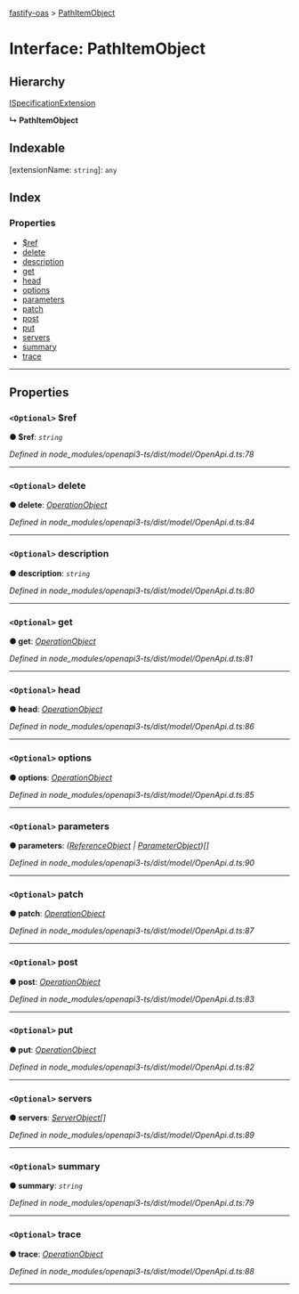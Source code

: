 [fastify-oas](../README.md) > [PathItemObject](../interfaces/pathitemobject.md)

# Interface: PathItemObject

## Hierarchy

 [ISpecificationExtension](ispecificationextension.md)

**↳ PathItemObject**

## Indexable

\[extensionName: `string`\]:&nbsp;`any`
## Index

### Properties

* [$ref](pathitemobject.md#_ref)
* [delete](pathitemobject.md#delete)
* [description](pathitemobject.md#description)
* [get](pathitemobject.md#get)
* [head](pathitemobject.md#head)
* [options](pathitemobject.md#options)
* [parameters](pathitemobject.md#parameters)
* [patch](pathitemobject.md#patch)
* [post](pathitemobject.md#post)
* [put](pathitemobject.md#put)
* [servers](pathitemobject.md#servers)
* [summary](pathitemobject.md#summary)
* [trace](pathitemobject.md#trace)

---

## Properties

<a id="_ref"></a>

### `<Optional>` $ref

**● $ref**: *`string`*

*Defined in node_modules/openapi3-ts/dist/model/OpenApi.d.ts:78*

___
<a id="delete"></a>

### `<Optional>` delete

**● delete**: *[OperationObject](operationobject.md)*

*Defined in node_modules/openapi3-ts/dist/model/OpenApi.d.ts:84*

___
<a id="description"></a>

### `<Optional>` description

**● description**: *`string`*

*Defined in node_modules/openapi3-ts/dist/model/OpenApi.d.ts:80*

___
<a id="get"></a>

### `<Optional>` get

**● get**: *[OperationObject](operationobject.md)*

*Defined in node_modules/openapi3-ts/dist/model/OpenApi.d.ts:81*

___
<a id="head"></a>

### `<Optional>` head

**● head**: *[OperationObject](operationobject.md)*

*Defined in node_modules/openapi3-ts/dist/model/OpenApi.d.ts:86*

___
<a id="options"></a>

### `<Optional>` options

**● options**: *[OperationObject](operationobject.md)*

*Defined in node_modules/openapi3-ts/dist/model/OpenApi.d.ts:85*

___
<a id="parameters"></a>

### `<Optional>` parameters

**● parameters**: *([ReferenceObject](referenceobject.md) | [ParameterObject](parameterobject.md))[]*

*Defined in node_modules/openapi3-ts/dist/model/OpenApi.d.ts:90*

___
<a id="patch"></a>

### `<Optional>` patch

**● patch**: *[OperationObject](operationobject.md)*

*Defined in node_modules/openapi3-ts/dist/model/OpenApi.d.ts:87*

___
<a id="post"></a>

### `<Optional>` post

**● post**: *[OperationObject](operationobject.md)*

*Defined in node_modules/openapi3-ts/dist/model/OpenApi.d.ts:83*

___
<a id="put"></a>

### `<Optional>` put

**● put**: *[OperationObject](operationobject.md)*

*Defined in node_modules/openapi3-ts/dist/model/OpenApi.d.ts:82*

___
<a id="servers"></a>

### `<Optional>` servers

**● servers**: *[ServerObject](serverobject.md)[]*

*Defined in node_modules/openapi3-ts/dist/model/OpenApi.d.ts:89*

___
<a id="summary"></a>

### `<Optional>` summary

**● summary**: *`string`*

*Defined in node_modules/openapi3-ts/dist/model/OpenApi.d.ts:79*

___
<a id="trace"></a>

### `<Optional>` trace

**● trace**: *[OperationObject](operationobject.md)*

*Defined in node_modules/openapi3-ts/dist/model/OpenApi.d.ts:88*

___


